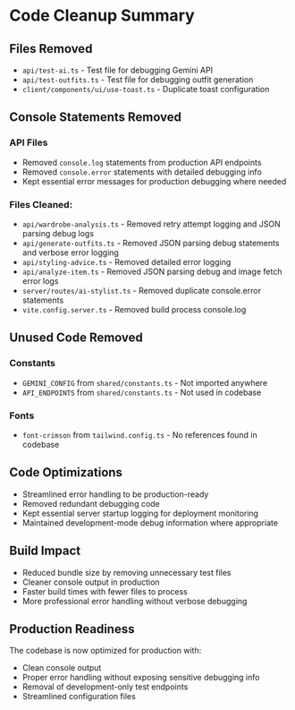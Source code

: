 # Code Cleanup Summary

## Files Removed
- `api/test-ai.ts` - Test file for debugging Gemini API
- `api/test-outfits.ts` - Test file for debugging outfit generation
- `client/components/ui/use-toast.ts` - Duplicate toast configuration

## Console Statements Removed
### API Files
- Removed `console.log` statements from production API endpoints
- Removed `console.error` statements with detailed debugging info
- Kept essential error messages for production debugging where needed

### Files Cleaned:
- `api/wardrobe-analysis.ts` - Removed retry attempt logging and JSON parsing debug logs
- `api/generate-outfits.ts` - Removed JSON parsing debug statements and verbose error logging
- `api/styling-advice.ts` - Removed detailed error logging
- `api/analyze-item.ts` - Removed JSON parsing debug and image fetch error logs
- `server/routes/ai-stylist.ts` - Removed duplicate console.error statements
- `vite.config.server.ts` - Removed build process console.log

## Unused Code Removed
### Constants
- `GEMINI_CONFIG` from `shared/constants.ts` - Not imported anywhere
- `API_ENDPOINTS` from `shared/constants.ts` - Not used in codebase

### Fonts
- `font-crimson` from `tailwind.config.ts` - No references found in codebase

## Code Optimizations
- Streamlined error handling to be production-ready
- Removed redundant debugging code
- Kept essential server startup logging for deployment monitoring
- Maintained development-mode debug information where appropriate

## Build Impact
- Reduced bundle size by removing unnecessary test files
- Cleaner console output in production
- Faster build times with fewer files to process
- More professional error handling without verbose debugging

## Production Readiness
The codebase is now optimized for production with:
- Clean console output
- Proper error handling without exposing sensitive debugging info
- Removal of development-only test endpoints
- Streamlined configuration files

